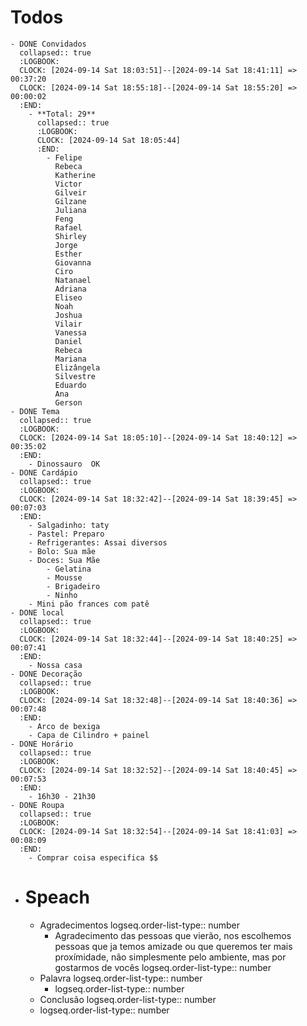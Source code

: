 # Todos
	- DONE Convidados
	  collapsed:: true
	  :LOGBOOK:
	  CLOCK: [2024-09-14 Sat 18:03:51]--[2024-09-14 Sat 18:41:11] =>  00:37:20
	  CLOCK: [2024-09-14 Sat 18:55:18]--[2024-09-14 Sat 18:55:20] =>  00:00:02
	  :END:
		- **Total: 29**
		  collapsed:: true
		  :LOGBOOK:
		  CLOCK: [2024-09-14 Sat 18:05:44]
		  :END:
			- Felipe 
			  Rebeca 
			  Katherine
			  Victor 
			  Gilveir
			  Gilzane
			  Juliana 
			  Feng 
			  Rafael
			  Shirley 
			  Jorge 
			  Esther 
			  Giovanna 
			  Ciro
			  Natanael
			  Adriana 
			  Eliseo 
			  Noah 
			  Joshua 
			  Vilair
			  Vanessa 
			  Daniel
			  Rebeca 
			  Mariana
			  Elizângela 
			  Silvestre
			  Eduardo
			  Ana
			  Gerson
	- DONE Tema
	  collapsed:: true
	  :LOGBOOK:
	  CLOCK: [2024-09-14 Sat 18:05:10]--[2024-09-14 Sat 18:40:12] =>  00:35:02
	  :END:
		- Dinossauro  OK
	- DONE Cardápio
	  collapsed:: true
	  :LOGBOOK:
	  CLOCK: [2024-09-14 Sat 18:32:42]--[2024-09-14 Sat 18:39:45] =>  00:07:03
	  :END:
		- Salgadinho: taty
		- Pastel: Preparo
		- Refrigerantes: Assai diversos
		- Bolo: Sua mãe
		- Doces: Sua Mãe
			- Gelatina
			- Mousse
			- Brigadeiro
			- Ninho
		- Mini pão frances com patê
	- DONE local
	  collapsed:: true
	  :LOGBOOK:
	  CLOCK: [2024-09-14 Sat 18:32:44]--[2024-09-14 Sat 18:40:25] =>  00:07:41
	  :END:
		- Nossa casa
	- DONE Decoração
	  collapsed:: true
	  :LOGBOOK:
	  CLOCK: [2024-09-14 Sat 18:32:48]--[2024-09-14 Sat 18:40:36] =>  00:07:48
	  :END:
		- Arco de bexiga
		- Capa de Cilindro + painel
	- DONE Horário
	  collapsed:: true
	  :LOGBOOK:
	  CLOCK: [2024-09-14 Sat 18:32:52]--[2024-09-14 Sat 18:40:45] =>  00:07:53
	  :END:
		- 16h30 - 21h30
	- DONE Roupa
	  collapsed:: true
	  :LOGBOOK:
	  CLOCK: [2024-09-14 Sat 18:32:54]--[2024-09-14 Sat 18:41:03] =>  00:08:09
	  :END:
		- Comprar coisa especifica $$
- # Speach
	- Agradecimentos
	  logseq.order-list-type:: number
		- Agradecimento das pessoas que vierão, nos escolhemos pessoas que ja temos amizade ou que queremos ter mais proxímidade, não simplesmente pelo ambiente, mas por gostarmos de vocês
		  logseq.order-list-type:: number
	- Palavra
	  logseq.order-list-type:: number
		- logseq.order-list-type:: number
	- Conclusão
	  logseq.order-list-type:: number
	- logseq.order-list-type:: number